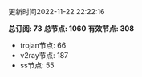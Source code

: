 更新时间2022-11-22 22:22:16

**总订阅: 73**
**总节点: 1060**
**有效节点: 308**
- trojan节点: 66
- v2ray节点: 187
- ss节点: 55
